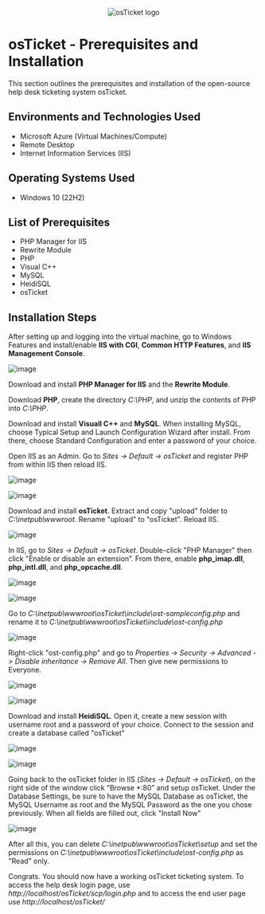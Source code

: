 <p align="center">
<img src="https://i.imgur.com/Clzj7Xs.png" alt="osTicket logo"/>
</p>

<h1>osTicket - Prerequisites and Installation</h1>
This section outlines the prerequisites and installation of the open-source help desk ticketing system osTicket.<br />


<h2>Environments and Technologies Used</h2>

- Microsoft Azure (Virtual Machines/Compute)
- Remote Desktop
- Internet Information Services (IIS)

<h2>Operating Systems Used </h2>

- Windows 10</b> (22H2)

<h2>List of Prerequisites</h2>

- PHP Manager for IIS
- Rewrite Module
- PHP
- Visual C++
- MySQL
- HeidiSQL
- osTicket

<h2>Installation Steps</h2>
<p>
  After setting up and logging into the virtual machine, go to Windows Features and install/enable <b>IIS with CGI</b>, <b>Common HTTP Features</b>, and <b>IIS Management Console</b>.
</p>

![image](https://github.com/steffan-h/osticket_instal/assets/146549173/6285cdc6-d019-477d-9410-6e6092c5eaee)
<br />

<p>
  Download and install <b>PHP Manager for IIS</b> and the <b>Rewrite Module</b>.
</p>
<p>
  Download <b>PHP</b>, create the directory <i>C:\PHP</i>, and unzip the contents of PHP into <i>C:\PHP</i>.
</p>
<p>
  Download and install <b>Visuall C++</b> and <b>MySQL</b>. When installing MySQL, choose Typical Setup and Launch Configuration Wizard after install. From there, choose Standard Configuration and enter a password of your choice.
</p>
<p>
  Open IIS as an Admin. Go to <i>Sites -> Default -> osTicket</i> and register PHP from within IIS then reload IIS.
  
![image](https://github.com/steffan-h/osticket_instal/assets/146549173/e81c3da5-cb49-4808-8b32-3dc68da7e45b)
  
![image](https://github.com/steffan-h/osticket_instal/assets/146549173/e04492c1-9338-4cb3-9a83-1912b97c939e)
</p>
<p>
  Download and install <b>osTicket</b>. Extract and copy "upload" folder to <i>C:\inetpub\wwwroot</i>. Rename "upload" to "osTicket". Reload IIS.

![image](https://github.com/steffan-h/osticket_instal/assets/146549173/64272864-b46e-44c5-923e-97b993253d5a)
</p>
<p>
  In IIS, go to <i>Sites -> Default -> osTicket</i>. Double-click "PHP Manager" then click "Enable or disable an extension”. From there, enable <b>php_imap.dll</b>, <b>php_intl.dll</b>, and <b>php_opcache.dll</b>.
</p>

![image](https://github.com/steffan-h/osticket_instal/assets/146549173/f9ae5b89-49a2-49dd-a128-ff3b308306dd)

![image](https://github.com/steffan-h/osticket_instal/assets/146549173/1b1d4067-2b46-4238-a66e-c92fd0f7a863)
<p>
<p>
  Go to <i>C:\inetpub\wwwroot\osTicket\include\ost-sampleconfig.php</i> and rename it to <i>C:\inetpub\wwwroot\osTicket\include\ost-config.php</i>

![image](https://github.com/steffan-h/osticket_instal/assets/146549173/8ccde0c9-7c36-4f7e-ae1b-ebb8ba195562)
</p>
<p>
  Right-click "ost-config.php" and go to <i>Properties -> Security -> Advanced -> Disable inheritance -> Remove All</i>. Then give new permissions to Everyone.

![image](https://github.com/steffan-h/osticket_instal/assets/146549173/5a61d7dc-cb3d-4aab-b09b-7f7afa2f148e)

![image](https://github.com/steffan-h/osticket_instal/assets/146549173/3e88f3ad-002e-4c2e-af5c-965ab10e70d7)
</p>
<p>
  Download and install <b>HeidiSQL</b>. Open it, create a new session with username root and a password of your choice. Connect to the session and create a database called "osTicket"

![image](https://github.com/steffan-h/osticket_instal/assets/146549173/32dff493-0dff-438f-a2ea-ae3cc6365200)

![image](https://github.com/steffan-h/osticket_instal/assets/146549173/8c4b92c5-3027-4b65-b8e6-bf1b9f7bdf46)
</p>
<p>
  Going back to the osTicket folder in IIS (<i>Sites -> Default -> osTicket</i>), on the right side of the window click “Browse *:80” and setup osTicket. Under the Database Settings, be sure to have the MySQL Database as osTicket, the MySQL Username as root and the MySQL Password as the one you chose previously. When all fields are filled out, click "Install Now"

  ![image](https://github.com/steffan-h/osticket_instal/assets/146549173/0f8e0756-474d-4da0-a3d9-2be7465ddf9b)
</p>
<p>
  After all this, you can delete <i>C:\inetpub\wwwroot\osTicket\setup</i> and set the permissions on <i>C:\inetpub\wwwroot\osTicket\include\ost-config.php</i> as "Read" only.
</p>
<p>
  Congrats. You should now have a working osTicket ticketing system. To access the help desk login page, use <i>http://localhost/osTicket/scp/login.php</i> and to access the end user page use <i>http://localhost/osTicket/</i>
</p>
<br />
